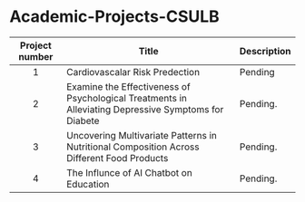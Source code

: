 # Academic-Projects-CSULB
| Project number | Title | Description |
| :-----------: | ----------- |----------- |
| 1 | Cardiovascalar Risk Predection | Pending |
| 2 | Examine the Effectiveness of Psychological Treatments in Alleviating Depressive Symptoms for Diabete | Pending. |
| 3 | Uncovering Multivariate Patterns in Nutritional Composition Across Different Food Products | Pending. |
| 4 | The Influnce of AI Chatbot on Education | Pending. |
